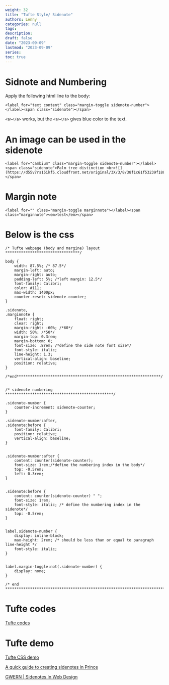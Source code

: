 ```yaml
---
weight: 32
title: "Tufte Style/ Sidenote"
authors: Lenny
categories: null
tags: 
description: 
draft: false
date: "2023-09-09"
lastmod: "2023-09-09"
series:
toc: true
---
```



<!--more-->

# Sidnote and Numbering

Apply the following html line to the body:  

```
<label for="text content" class="margin-toggle sidenote-number"></label><span class="sidenote"></span>
``` 

`<a></a>` works, but the `<a></a>` gives blue color to the text.

# An image can be used in the sidenote

```
<label for="cambium" class="margin-toggle sidenote-number"></label><span class="sidenote">Palm tree distinction <br>![](https://d55v7rs15ikf5.cloudfront.net/original/3X/3/8/38f1c61f53239f18824e5ae43c87c4d8217ee3bf.jpeg)</span>
```

# Margin note
```
<label for="" class="margin-toggle marginnote"></label><span class="marginnote"><em>test</em></span>
```


# Below is the css

```
/* Tufte webpage (body and margine) layout *********************************/

body {
    width: 87.5%; /* 87.5*/
    margin-left: auto;
    margin-right: auto;
    padding-left: 5%; /*left margin: 12.5*/
    font-family: Calibri;
    color: #111;
    max-width: 1400px;
    counter-reset: sidenote-counter;
}

.sidenote,
.marginnote {
    float: right;
    clear: right;
    margin-right: -60%; /*60*/
    width: 50%; /*50*/
    margin-top: 0.3rem;
    margin-bottom: 0;
    font-size: .8rem; /*define the side note font size*/
    font-style: italic;
    line-height: 1.3;
    vertical-align: baseline;
    position: relative;
}

/*end****************************************************************/


/* sidenote numbering ************************************************/

.sidenote-number {
    counter-increment: sidenote-counter;
}

.sidenote-number:after,
.sidenote:before {
    font-family: Calibri;
    position: relative;
    vertical-align: baseline;
}


.sidenote-number:after {
    content: counter(sidenote-counter);
    font-size: 1rem;/*define the numbering index in the body*/
    top: -0.5rem;
    left: 0.3rem;
}


.sidenote:before {
    content: counter(sidenote-counter) " ";
    font-size: 1rem;
    font-style: italic; /* define the numbering index in the sidenote*/
    top: -0.5rem;
}


label.sidenote-number {
    display: inline-block;
    max-height: 2rem; /* should be less than or equal to paragraph line-height */
    font-style: italic;
}


label.margin-toggle:not(.sidenote-number) {
    display: none;
}

/* end **************************************************************************/
```

# Tufte codes

<a href = "https://github.com/edwardtufte/tufte-css/blob/gh-pages/index.html" target="_blank" rel="noopener noreferrer">Tufte codes</a>

 
# Tufte demo
<a href = "edwardtufte.github.io" target="_blank" rel="noopener noreferrer">Tufte CSS demo</a>

<a href = "https://www.princexml.com/howcome/2022/guides/sidenotes/" target="_blank" rel="noopener noreferrer">A quick guide to creating sidenotes in Prince</a>

<a href = "https://gwern.net/sidenote" target="_blank" rel="noopener noreferrer">GWERN | Sidenotes In Web Design</a>

